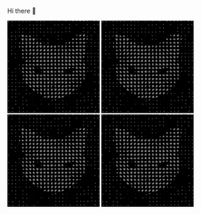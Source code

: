 Hi there 👋

<p float="left">
<!--startimg--><img src=https://raw.githubusercontent.com/Sceleratis/Sceleratis/main/.github/images/d-22.gif height=210; width=210; align=left; alt=Woops. Guess the image failed... /><!--endimg-->
<!--startimg--><img src=https://raw.githubusercontent.com/Sceleratis/Sceleratis/main/.github/images/d-22.gif height=210; width=210; align=left; alt=Woops. Guess the image failed... /><!--endimg-->
<!--startimg--><img src=https://raw.githubusercontent.com/Sceleratis/Sceleratis/main/.github/images/d-22.gif height=210; width=210; align=left; alt=Woops. Guess the image failed... /><!--endimg-->
<!--startimg--><img src=https://raw.githubusercontent.com/Sceleratis/Sceleratis/main/.github/images/d-22.gif height=210; width=210; align=left; alt=Woops. Guess the image failed... /><!--endimg-->
</p>

